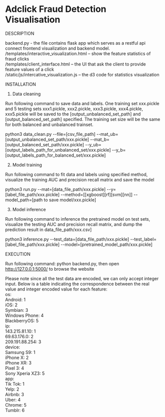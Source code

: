 # Adclick Fraud Detection Visualisation #

DESCRIPTION

backend.py - the file contains flask app which serves as a restful api connect frontend visualization and backend model.  
/templates/interactive_visualization.html – show the feature statistics of fraud clicks  
/templates/client_interface.html – the UI that ask the client to provide feature values of a click  
/static/js/intercative_visualization.js – the d3 code for statistics visualization  


INSTALLATION

1. Data cleaning

Run following command to save data and labels. One training set xxx.pickle and 5 testing sets xxx1.pickle, xxx2.pickle, xxx3.pickle, xxx4.pickle, xxx5.pickle will be saved to the [output_unbalanced_set_path] and [output_balanced_set_path] specified. The training set size will be the same for both balanced and unbalanced trainset.  

python3 data_clean.py --file=[csv_file_path] --mat_ub=[output_unbalanced_set_path/xxx.pickle] --mat_b=[output_balanced_set_path/xxx.pickle] --y_ub=[output_labels_path_for_unbalanced_set/xxx.pickle] --y_b=[output_labels_path_for_balanced_set/xxx.pickle]

2. Model training

Run following command to fit data and labels using specified method, visualize the training AUC and precision recall matrix and save the model

python3 run.py --mat=[data_file_path/xxx.pickle] --y=[label_file_path/xxx.pickle] --method=[[xgboost][rf][svm][nn]] --model_path=[path to save model/xxx.pickle]

3. Model inference

Run following command to inference the pretrained model on test sets, visualize the testing AUC and precision recall matrix, and dump the prediction result in data_file_path/xxx.csv]

python3 inference.py --test_data=[data_file_path/xxx.pickle] --test_label=[label_file_path/xxx.pickle] --model=[pretrained_model_path/xxx.pickle]

EXECUTION

Run following command:
python backend.py,
then open http://127.0.0.1:5000/ to browse the website

Please note since all the test data are encoded, we can only accept integer input. Below is a table indicating the correspondence between the real value and integer encoded value for each feature:  
os:  
Android: 1  
iOS: 2  
Symbian: 3  
Windows Phone: 4  
BlackberryOS: 5  
ip:  
143.215.81.10: 1  
69.63.176.0: 2  
209.191.88.254: 3  
device:  
Samsung S9: 1  
iPhone X: 2  
iPhone XR: 3  
Pixel 3: 4  
Sony Xperia XZ3: 5  
app:  
Tik Tok: 1  
Yelp: 2  
Airbnb: 3  
Uber: 4  
Chrome: 5  
Tumblr: 6  
